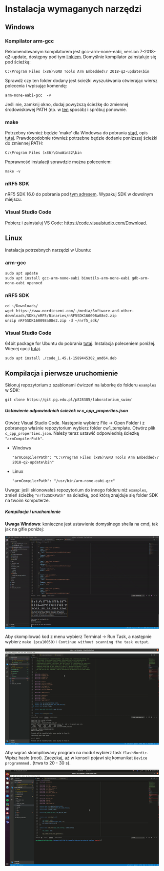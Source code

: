 # Instalacja wymaganych narzędzi

## Windows

### Kompilator arm-gcc

Rekomendowanym kompilatorem jest gcc-arm-none-eabi, version 7-2018-q2-update, dostępny pod tym [linkiem](https://developer.arm.com/tools-and-software/open-source-software/developer-tools/gnu-toolchain/gnu-rm/downloads/7-2018-q2-update). Domyślnie kompilator zainstaluje się pod ścieżką:

```
C:\Program Files (x86)\GNU Tools Arm Embedded\7 2018-q2-update\bin
```

Sprawdź czy ten folder dodany jest ścieżki wyszukiwania otwierając wiersz polecenia i wpisując komendę: 

```
arm-none-eabi-gcc  -v
```

Jeśli nie, zamknij okno, dodaj powyższą ścieżkę do zmiennej środowiskowej PATH (np. w [ten](https://docs.alfresco.com/4.2/tasks/fot-addpath.html) sposób) i spróbuj ponownie.

### make

Potrzebny również będzie 'make' dla Windowsa do pobrania [stąd](http://gnuwin32.sourceforge.net/downlinks/make.php), opis [tutaj](http://gnuwin32.sourceforge.net/packages/make.htm). Prawdopodobnie również potrzebne będzie dodanie poniższej ścieżki do zmiennej PATH:

```
C:\Program Files (x86)\GnuWin32\bin
```

Poprawność instalacji sprawdzić można poleceniem:

```
make -v
```

### nRF5 SDK

nRF5 SDK 16.0 do pobrania pod [tym adresem](https://www.nordicsemi.com/-/media/Software-and-other-downloads/SDKs/nRF5/Binaries/nRF5SDK160098a08e2.zip). Wypakuj SDK w dowolnym miejscu.

### Visual Studio Code

Pobierz i zainstaluj VS Code: https://code.visualstudio.com/Download.



## Linux

Instalacja potrzebnych narzędzi w Ubuntu:

### arm-gcc

```
sudo apt update
sudo apt install gcc-arm-none-eabi binutils-arm-none-eabi gdb-arm-none-eabi openocd
```

### nRF5 SDK

```
cd ~/Downloads/
wget https://www.nordicsemi.com/-/media/Software-and-other-downloads/SDKs/nRF5/Binaries/nRF5SDK160098a08e2.zip
unzip nRF5SDK160098a08e2.zip -d ~/nrf5_sdk/
```

### Visual Studio Code

64bit package for Ubuntu do pobrania [tutaj](https://go.microsoft.com/fwlink/?LinkID=760868). Instalacja poleceniem poniżej. Więcej opcji [tutaj](https://code.visualstudio.com/docs/setup/linux).

```
sudo apt install ./code_1.45.1-1589445302_amd64.deb 
```



## Kompilacja i pierwsze uruchomienie

Sklonuj repozytorium z szablonami ćwiczeń na laborkę do folderu `examples` w SDK:

```
git clone https://git.pg.edu.pl/p828385/laboratorium_swim/
```

##### Ustawienie odpowiednich ścieżek w c_cpp_properties.json

Otwórz Visual Studio Code. Następnie wybierz File -> Open Folder i z pobranego właśnie repozytorium wybierz folder cw1_template. Otwórz plik `c_cpp_properties.json`. Należy teraz ustawić odpowiednią ścieżkę `"armCompilerPath"`.

- Windows

  ```
  "armCompilerPath": "C:\Program Files (x86)\GNU Tools Arm Embedded\7 2018-q2-update\bin"
  ```

- Linux

  ```
  "armCompilerPath": "/usr/bin/arm-none-eabi-gcc"
  ```

  

Uwaga: jeśli sklonowałeś repozytorium do innego folderu niż `examples`, zmień ścieżkę `"nrf52SDKPath"` na ścieżkę, pod którą znajduje się folder SDK na twoim komputerze. 

##### Kompilacja i uruchomienie

**Uwaga Windows**: konieczne jest ustawienie domyślnego shella na cmd, tak jak na gifie poniżej:

![Shell change](instrukcje_img/shell_change.gif "Zmiana domyslnego shella")

Aby skompilować kod z menu wybierz Terminal -> Run Task, a następnie wybierz `make (pca10059)` i `Continue without scanning the task output`. 

![Kompilacja](instrukcje_img/kompilacja.gif "Kompilacja")



Aby wgrać skompilowany program na moduł wybierz task `flashNordic`. Wpisz hasło (root). Zaczekaj, aż w konsoli pojawi się komunikat `Device programmmed.` (trwa to 20 - 30 s).

![Programowanie](instrukcje_img/programowanie.gif "Programowanie")

